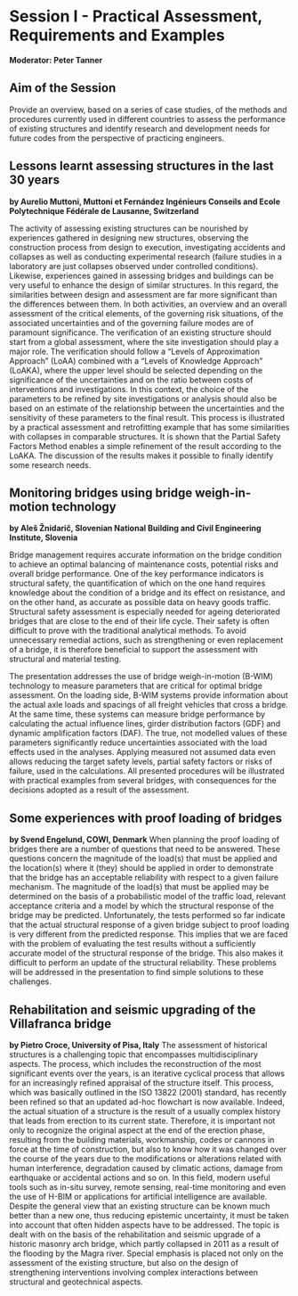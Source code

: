 # Session I - Practical Assessment, Requirements and Examples
**Moderator: Peter Tanner**

## Aim of the Session

Provide an overview, based on a series of case studies, of the methods and procedures currently used in different countries to assess the performance of existing structures and identify research and development needs for future codes from the perspective of practicing engineers.


## Lessons learnt assessing structures in the last 30 years

**by Aurelio Muttoni, Muttoni et Fernández Ingénieurs Conseils and Ecole Polytechnique Fédérale de Lausanne, Switzerland**

The activity of assessing existing structures can be nourished by experiences gathered in designing new structures, observing the construction process from design to execution, investigating accidents and collapses as well as conducting experimental research (failure studies in a laboratory are just collapses observed under controlled conditions). Likewise, experiences gained in assessing bridges and buildings can be very useful to enhance the design of similar structures. In this regard, the similarities between design and assessment are far more significant than the differences between them. In both activities, an overview and an overall assessment of the critical elements, of the governing risk situations, of the associated uncertainties and of the governing failure modes are of paramount significance. The verification of an existing structure should start from a global assessment, where the site investigation should play a major role. The verification should follow a “Levels of Approximation Approach” (LoAA) combined with a “Levels of Knowledge Approach” (LoAKA), where the upper level should be selected depending on the significance of the uncertainties and on the ratio between costs of interventions and investigations. In this context, the choice of the parameters to be refined by site investigations or analysis should also be based on an estimate of the relationship between the uncertainties and the sensitivity of these parameters to the final result. This process is illustrated by a practical assessment and retrofitting example that has some similarities with collapses in comparable structures. It is shown that the Partial Safety Factors Method enables a simple refinement of the result according to the LoAKA. The discussion of the results makes it possible to finally identify some research needs.



## Monitoring bridges using bridge weigh-in-motion technology
**by Aleš Žnidarič, Slovenian National Building and Civil Engineering Institute, Slovenia**

Bridge management requires accurate information on the bridge condition to achieve an optimal balancing of maintenance costs, potential risks and overall bridge performance. One of the key performance indicators is structural safety, the quantification of which on the one hand requires knowledge about the condition of a bridge and its effect on resistance, and on the other hand, as accurate as possible data on heavy goods traffic. Structural safety assessment is especially needed for ageing deteriorated bridges that are close to the end of their life cycle. Their safety is often difficult to prove with the traditional analytical methods. To avoid unnecessary remedial actions, such as strengthening or even replacement of a bridge, it is therefore beneficial to support the assessment with structural and material testing.  

The presentation addresses the use of bridge weigh-in-motion (B-WIM) technology to measure parameters that are critical for optimal bridge assessment. On the loading side, B-WIM systems provide information about the actual axle loads and spacings of all freight vehicles that cross a bridge. At the same time, these systems can measure bridge performance by calculating the actual influence lines, girder distribution factors (GDF) and dynamic amplification factors (DAF). The true, not modelled values of these parameters significantly reduce uncertainties associated with the load effects used in the analyses. Applying measured not assumed data even allows reducing the target safety levels, partial safety factors or risks of failure, used in the calculations. All presented procedures will be illustrated with practical examples from several bridges, with consequences for the decisions adopted as a result of the assessment.

## Some experiences with proof loading of bridges
**by Svend Engelund, COWI, Denmark**
When planning the proof loading of bridges there are a number of questions that need to be answered. These questions concern the magnitude of the load(s) that must be applied and the location(s) where it (they) should be applied in order to demonstrate that the bridge has an acceptable reliability with respect to a given failure mechanism. The magnitude of the load(s) that must be applied may be determined on the basis of a probabilistic model of the traffic load, relevant acceptance criteria and a model by which the structural response of the bridge may be predicted. Unfortunately, the tests performed so far indicate that the actual structural response of a given bridge subject to proof loading is very different from the predicted response. This implies that we are faced with the problem of evaluating the test results without a sufficiently accurate model of the structural response of the bridge. This also makes it difficult to perform an update of the structural reliability. These problems will be addressed in the presentation to find simple solutions to these challenges.

## Rehabilitation and seismic upgrading of the Villafranca bridge
**by Pietro Croce, University of Pisa, Italy**
The assessment of historical structures is a challenging topic that encompasses multidisciplinary aspects. The process, which includes the reconstruction of the most significant events over the years, is an iterative cyclical process that allows for an increasingly refined appraisal of the structure itself. This process, which was basically outlined in the ISO 13822 (2001) standard, has recently been refined so that an updated ad-hoc flowchart is now available. Indeed, the actual situation of a structure is the result of a usually complex history that leads from erection to its current state. Therefore, it is important not only to recognize the original aspect at the end of the erection phase, resulting from the building materials, workmanship, codes or cannons in force at the time of construction, but also to know how it was changed over the course of the years due to the modifications or alterations related with human interference, degradation caused by climatic actions, damage from earthquake or accidental actions and so on. In this field, modern useful tools such as in-situ survey, remote sensing, real-time monitoring and even the use of H-BIM or applications for artificial intelligence are available. Despite the general view that an existing structure can be known much better than a new one, thus reducing epistemic uncertainty, it must be taken into account that often hidden aspects have to be addressed. The topic is dealt with on the basis of the rehabilitation and seismic upgrade of a historic masonry arch bridge, which partly collapsed in 2011 as a result of the flooding by the Magra river. Special emphasis is placed not only on the assessment of the existing structure, but also on the design of strengthening interventions involving complex interactions between structural and geotechnical aspects. 

